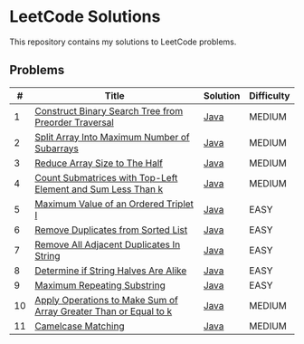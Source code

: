 # LeetCode Solutions
This repository contains my solutions to LeetCode problems.

## Problems
| #  | Title                                                                                                                                         | Solution                                                                               | Difficulty |
|----|-----------------------------------------------------------------------------------------------------------------------------------------------|----------------------------------------------------------------------------------------|------------|
| 1  | [Construct Binary Search Tree from Preorder Traversal](https://leetcode.com/problems/construct-binary-search-tree-from-preorder-traversal/description/) | [Java](./src/main/java/dev/karpiuk/BSTPreorderTraversal/BSTPreorderTraversal.java)     | MEDIUM     |
| 2  | [Split Array Into Maximum Number of Subarrays](https://leetcode.com/problems/split-array-into-maximum-number-of-subarrays/description/)       | [Java](./src/main/java/dev/karpiuk/ArrSplitMaxNum/ArrSplitMaxNum.java)                 | MEDIUM     |
| 3  | [Reduce Array Size to The Half](https://leetcode.com/problems/reduce-array-size-to-the-half/description/)                                     | [Java](./src/main/java/dev/karpiuk/ArrReduceSize/ArrReduceSize.java)                   | MEDIUM     |
| 4  | [Count Submatrices with Top-Left Element and Sum Less Than k](https://leetcode.com/problems/count-submatrices-with-top-left-element-and-sum-less-than-k/description/) | [Java](./src/main/java/dev/karpiuk/SubmetricesSum/SubmetricesSum.java)                 | MEDIUM     |
| 5  | [Maximum Value of an Ordered Triplet I](https://leetcode.com/problems/maximum-value-of-an-ordered-triplet-i/description/) | [Java](./src/main/java/dev/karpiuk/MaxValOrdered/MaxValOrdered.java)                   | EASY       |
| 6  | [Remove Duplicates from Sorted List](https://leetcode.com/problems/remove-duplicates-from-sorted-list/description/) | [Java](./src/main/java/dev/karpiuk/RemDuplicates/RemDuplicates.java)                   | EASY       |
| 7  | [Remove All Adjacent Duplicates In String](https://leetcode.com/problems/remove-all-adjacent-duplicates-in-string/description/) | [Java](./src/main/java/dev/karpiuk/RemAllDuplicatesString/RemAllDuplicatesString.java) | EASY       |
| 8  | [Determine if String Halves Are Alike](https://leetcode.com/problems/determine-if-string-halves-are-alike/description/) | [Java](./src/main/java/dev/karpiuk/StringVowels/StringVowels.java)                     | EASY       |
| 9  | [Maximum Repeating Substring](https://leetcode.com/problems/maximum-repeating-substring/description/) | [Java](./src/main/java/dev/karpiuk/MaxSubstring/MaxSubstring.java)                     | EASY       |
| 10 | [Apply Operations to Make Sum of Array Greater Than or Equal to k](https://leetcode.com/problems/apply-operations-to-make-sum-of-array-greater-than-or-equal-to-k/description/) | [Java](./src/main/java/dev/karpiuk/SumArray/SumArray.java)                             | MEDIUM    |
| 11 | [Camelcase Matching](https://leetcode.com/problems/camelcase-matching/description//) | [Java](./src/main/java/dev/karpiuk/CamelcaseMatching/CamelcaseMatching.java)                    | MEDIUM    |
